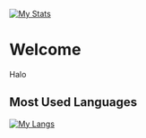 [![My Stats](https://github-readme-stats.vercel.app//api?username=SandhyR&show_icons=true&count_private=true&hide_title=true&bg_color=30,e96443,904e95&title_color=fff&text_color=fff)](https://github.com/SandhyR/)


# Welcome

Halo

## Most Used Languages

[![My Langs](https://github-readme-stats.vercel.app/api/top-langs/?username=SandhyR&layout=compact&bg_color=30,e96443,904e95&title_color=fff&text_color=fff)](https://github.com/SandhyR/)
